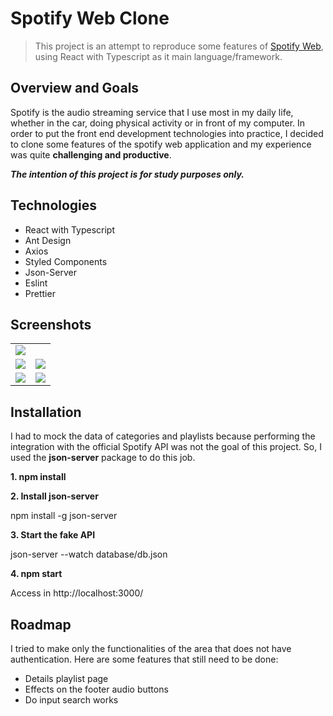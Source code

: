 # Spotify Web Clone
> This project is an attempt to reproduce some features of [Spotify Web](https://open.spotify.com/ "Spotify Web"), using React with Typescript as it main language/framework.

## Overview and Goals

Spotify is the audio streaming service that I use most in my daily life, whether in the car, doing physical activity or in front of my computer. In order to put the front end development technologies into practice, I decided to clone some features of the spotify web application and my experience was quite **challenging and productive**.

***The intention of this project is for study purposes only.***

## Technologies
- React with Typescript
- Ant Design
- Axios
- Styled Components
- Json-Server
- Eslint
- Prettier

## Screenshots

<table>
<tr>
<td colspan="2">
<img src="https://i.ibb.co/FWcs0tj/Captura-de-tela-de-2020-04-22-18-19-48.png" />
</td>
</tr>
<tr>
<td>
  <img src="https://i.ibb.co/WtmHBfd/Captura-de-tela-de-2020-04-22-18-20-05.png" />
  </td>
<td>
  <img src="https://i.ibb.co/k4dWftb/Captura-de-tela-de-2020-04-22-18-20-17.png" />
  </td>
</tr>
<tr>
<td>
  <img src="https://i.ibb.co/y4xZn0Z/Captura-de-tela-de-2020-04-22-18-20-29.png" />
  </td>
<td><img src="https://i.ibb.co/w61xNrn/Captura-de-tela-de-2020-04-22-18-20-45.png" /></td>
</tr>
</table>

## Installation
I had to mock the data of categories and playlists because performing the integration with the official Spotify API was not the goal of this project. So, I used the **json-server** package to do this job.

**1. npm install**

**2.  Install json-server**

npm install -g json-server

**3. Start the fake API**

json-server --watch database/db.json

**4.  npm start**

Access in http://localhost:3000/

## Roadmap

I tried to make only the functionalities of the area that does not have authentication. Here are some features that still need to be done:
- Details playlist page
- Effects on the footer audio buttons
- Do input search works
